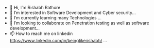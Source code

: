 - 👋 Hi, I’m Rishabh Rathore
- 👀 I’m interested in Software Development and Cyber security...
- 🌱 I’m currently learning many Technologies ...
- 💞️ I’m looking to collaborate on Penetration testing as well as software development...
- 📫 How to reach me on linkedin https://www.linkedin.com/in/beinglikerishabh/ ...

<!---
beinglikerishabh/beinglikerishabh is a ✨ special ✨ repository because its `README.md` (this file) appears on your GitHub profile.
You can click the Preview link to take a look at your changes.
--->
